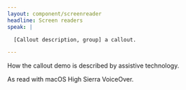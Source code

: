 ```yaml
---
layout: component/screenreader
headline: Screen readers
speak: |

  [Callout description, group] a callout.

---
```



How the callout demo is described by assistive technology.

As read with macOS High Sierra VoiceOver.

